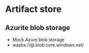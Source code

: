 # Artifact store

## Azurite blob storage
- Mock Azure blob storage
- wasbs://<container>@<storage-account>.blob.core.windows.net/<path>